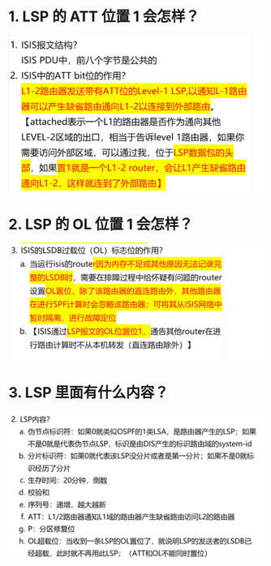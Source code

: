 # 1. LSP 的 ATT 位置 1 会怎样？

![alt text](images/面试题---LSP/image.png)

# 2. LSP 的 OL 位置 1 会怎样？

![alt text](images/面试题---LSP/image-1.png)

# 3. LSP 里面有什么内容？

![alt text](images/面试题---LSP/image-2.png)
